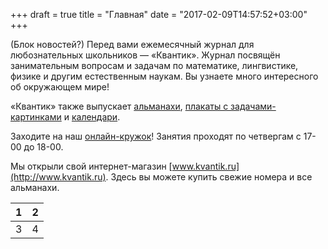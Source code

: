 +++ 
draft = true 
title = "Главная" 
date = "2017-02-09T14:57:52+03:00"
+++


(Блок новостей?)
Перед вами ежемесячный журнал для любознательных школьников — «Квантик». Журнал
посвящён занимательным вопросам и задачам по математике, лингвистике, физике и
другим естественным наукам. Вы узнаете много интересного об окружающем мире!

«Квантик» также выпускает [альманахи](arch.htm#alm), [плакаты с
задачами-картинками](arch.htm#plakaty) и [календари](arch.htm#kalendary).

Заходите на наш [онлайн-кружок](online.html)! Занятия проходят по четвергам с
17-00 до 18-00.


Мы открыли свой интернет-магазин [www.kvantik.ru](http://www.kvantik.ru). Здесь
вы можете купить свежие номера и все альманахи.

| 1 | 2 |
|---|---|
| 3 | 4 |

